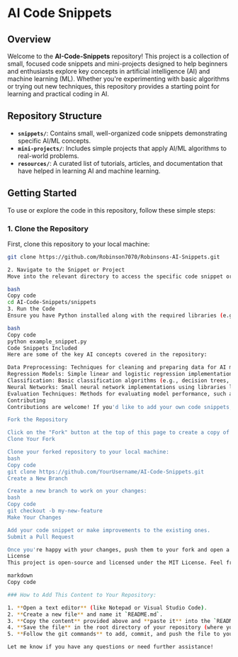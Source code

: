 # AI Code Snippets

## Overview
Welcome to the **AI-Code-Snippets** repository! This project is a collection of small, focused code snippets and mini-projects designed to help beginners and enthusiasts explore key concepts in artificial intelligence (AI) and machine learning (ML). Whether you're experimenting with basic algorithms or trying out new techniques, this repository provides a starting point for learning and practical coding in AI.

## Repository Structure
- **`snippets/`**: Contains small, well-organized code snippets demonstrating specific AI/ML concepts.
- **`mini-projects/`**: Includes simple projects that apply AI/ML algorithms to real-world problems.
- **`resources/`**: A curated list of tutorials, articles, and documentation that have helped in learning AI and machine learning.

## Getting Started
To use or explore the code in this repository, follow these simple steps:

### 1. Clone the Repository
First, clone this repository to your local machine:
```bash
git clone https://github.com/Robinson7070/Robinsons-AI-Snippets.git

2. Navigate to the Snippet or Project
Move into the relevant directory to access the specific code snippet or mini-project you are interested in:

bash
Copy code
cd AI-Code-Snippets/snippets
3. Run the Code
Ensure you have Python installed along with the required libraries (e.g., scikit-learn, TensorFlow). Then, you can run the Python scripts directly:

bash
Copy code
python example_snippet.py
Code Snippets Included
Here are some of the key AI concepts covered in the repository:

Data Preprocessing: Techniques for cleaning and preparing data for AI models.
Regression Models: Simple linear and logistic regression implementations.
Classification: Basic classification algorithms (e.g., decision trees, k-nearest neighbors).
Neural Networks: Small neural network implementations using libraries like TensorFlow or PyTorch.
Evaluation Techniques: Methods for evaluating model performance, such as confusion matrices and accuracy scoring.
Contributing
Contributions are welcome! If you'd like to add your own code snippets, improve existing ones, or suggest new ideas, please follow these steps:

Fork the Repository

Click on the "Fork" button at the top of this page to create a copy of this repository on your GitHub account.
Clone Your Fork

Clone your forked repository to your local machine:
bash
Copy code
git clone https://github.com/YourUsername/AI-Code-Snippets.git
Create a New Branch

Create a new branch to work on your changes:
bash
Copy code
git checkout -b my-new-feature
Make Your Changes

Add your code snippet or make improvements to the existing ones.
Submit a Pull Request

Once you're happy with your changes, push them to your fork and open a pull request. We’ll review your submission and discuss it with you if necessary.
License
This project is open-source and licensed under the MIT License. Feel free to use, modify, and distribute the code as long as proper attribution is given.

markdown
Copy code

### How to Add This Content to Your Repository:

1. **Open a text editor** (like Notepad or Visual Studio Code).
2. **Create a new file** and name it `README.md`.
3. **Copy the content** provided above and **paste it** into the `README.md` file.
4. **Save the file** in the root directory of your repository (where your other project files are).
5. **Follow the git commands** to add, commit, and push the file to your GitHub repository.

Let me know if you have any questions or need further assistance!

